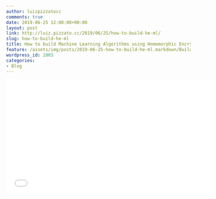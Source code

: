 ```yaml
---
author: luizpizzatocc
comments: true
date: 2019-06-25 12:00:00+00:00
layout: post
link: http://luiz.pizzato.cc/2019/06/25/how-to-build-he-ml/
slug: how-to-build-he-ml
title: How to build Machine Learning Algorithms using Homomorphic Encryption
feature: /assets/img/posts/2019-06-25-how-to-build-he-ml.markdown/BuildingMLWithHE.pdf
wordpress_id: 1003
categories:
- Blog
---
```


<iframe width="560" height="315" src="/assets/pdf/2019-06-25-how-to-build-he-ml/BuildingMLWithHE.pdf" frameborder="0" allow="autoplay; encrypted-media" allowfullscreen></iframe>
